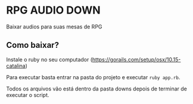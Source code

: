 # RPG AUDIO DOWN
Baixar audios para suas mesas de RPG

## Como baixar?

Instale o ruby no seu computador (https://gorails.com/setup/osx/10.15-catalina)

Para executar basta entrar na pasta do projeto e executar `ruby app.rb`.

Todos os arquivos vão está dentro da pasta downs depois de terminar de executar o script.
